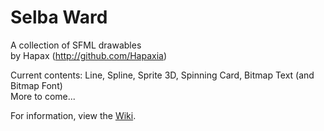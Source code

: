 # Selba Ward
A collection of SFML drawables  
by Hapax (http://github.com/Hapaxia)

Current contents: Line, Spline, Sprite 3D, Spinning Card, Bitmap Text (and Bitmap Font)  
More to come...

For information, view the [Wiki].

[Wiki]: https://github.com/Hapaxia/SelbaWard/wiki
